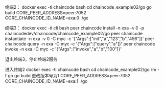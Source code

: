 
终端2：
docker exec -ti chaincode bash
cd chaincode_example02/go
go build
CORE_PEER_ADDRESS=peer:7052 CORE_CHAINCODE_ID_NAME=exa:0 ./go

终端3：
docker exec -ti cli bash
peer chaincode install -n exa -v 0 -p chaincodedev/chaincode/chaincode_example02/go
peer chaincode instantiate -n exa -v 0 -C myc -c '{"Args":["init","a","123","b","456"]}'
peer chaincode query -n exa -C myc -c '{"Args":["query","a"]}'
peer chaincode invoke -n exa -C myc -c '{"Args":["invoke","a","b","100"]}'

退出终端3，停止终端2服务

进入终端2
docker exec -ti chaincode bash
cd chaincode_example02/go
rm -f go
go build
更改版本号为1
CORE_PEER_ADDRESS=peer:7052 CORE_CHAINCODE_ID_NAME=exa:1 ./go
